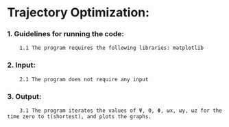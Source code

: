 
# Trajectory Optimization:

###	1. Guidelines for running the code:
		1.1 The program requires the following libraries: matplotlib
		
###	2. Input:
		2.1 The program does not require any input
	
###	3. Output:
		3.1 The program iterates the values of Ψ, Θ, Φ, ωx, ωy, ωz for the time zero to t(shortest), and plots the graphs.
